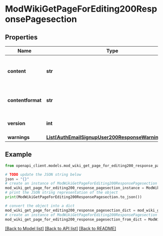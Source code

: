 # ModWikiGetPageForEditing200ResponsePagesection


## Properties

Name | Type | Description | Notes
------------ | ------------- | ------------- | -------------
**content** | **str** | The contents of the page-section to be edited. | [optional] [default to 'null']
**contentformat** | **str** | Format of the original content of the page. | [optional] [default to 'null']
**version** | **int** | Latest version of the page. | 
**warnings** | [**List[AuthEmailSignupUser200ResponseWarningsInner]**](AuthEmailSignupUser200ResponseWarningsInner.md) |  | [optional] 

## Example

```python
from openapi_client.models.mod_wiki_get_page_for_editing200_response_pagesection import ModWikiGetPageForEditing200ResponsePagesection

# TODO update the JSON string below
json = "{}"
# create an instance of ModWikiGetPageForEditing200ResponsePagesection from a JSON string
mod_wiki_get_page_for_editing200_response_pagesection_instance = ModWikiGetPageForEditing200ResponsePagesection.from_json(json)
# print the JSON string representation of the object
print(ModWikiGetPageForEditing200ResponsePagesection.to_json())

# convert the object into a dict
mod_wiki_get_page_for_editing200_response_pagesection_dict = mod_wiki_get_page_for_editing200_response_pagesection_instance.to_dict()
# create an instance of ModWikiGetPageForEditing200ResponsePagesection from a dict
mod_wiki_get_page_for_editing200_response_pagesection_from_dict = ModWikiGetPageForEditing200ResponsePagesection.from_dict(mod_wiki_get_page_for_editing200_response_pagesection_dict)
```
[[Back to Model list]](../README.md#documentation-for-models) [[Back to API list]](../README.md#documentation-for-api-endpoints) [[Back to README]](../README.md)


